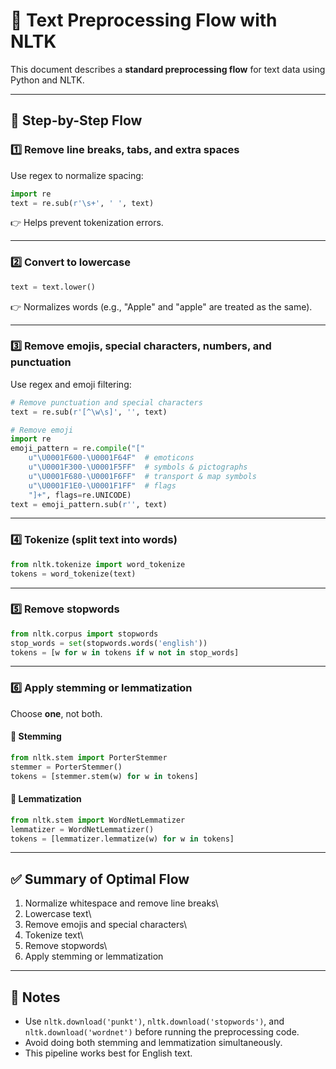 # 🧹 Text Preprocessing Flow with NLTK

This document describes a **standard preprocessing flow** for text data
using Python and NLTK.

------------------------------------------------------------------------

## 🔄 Step-by-Step Flow

### 1️⃣ Remove line breaks, tabs, and extra spaces

Use regex to normalize spacing:

``` python
import re
text = re.sub(r'\s+', ' ', text)
```

👉 Helps prevent tokenization errors.

------------------------------------------------------------------------

### 2️⃣ Convert to lowercase

``` python
text = text.lower()
```

👉 Normalizes words (e.g., "Apple" and "apple" are treated as the same).

------------------------------------------------------------------------

### 3️⃣ Remove emojis, special characters, numbers, and punctuation

Use regex and emoji filtering:

``` python
# Remove punctuation and special characters
text = re.sub(r'[^\w\s]', '', text)

# Remove emoji
import re
emoji_pattern = re.compile("["
    u"\U0001F600-\U0001F64F"  # emoticons
    u"\U0001F300-\U0001F5FF"  # symbols & pictographs
    u"\U0001F680-\U0001F6FF"  # transport & map symbols
    u"\U0001F1E0-\U0001F1FF"  # flags
    "]+", flags=re.UNICODE)
text = emoji_pattern.sub(r'', text)
```

------------------------------------------------------------------------

### 4️⃣ Tokenize (split text into words)

``` python
from nltk.tokenize import word_tokenize
tokens = word_tokenize(text)
```

------------------------------------------------------------------------

### 5️⃣ Remove stopwords

``` python
from nltk.corpus import stopwords
stop_words = set(stopwords.words('english'))
tokens = [w for w in tokens if w not in stop_words]
```

------------------------------------------------------------------------

### 6️⃣ Apply stemming or lemmatization

Choose **one**, not both.

#### 🔹 Stemming

``` python
from nltk.stem import PorterStemmer
stemmer = PorterStemmer()
tokens = [stemmer.stem(w) for w in tokens]
```

#### 🔹 Lemmatization

``` python
from nltk.stem import WordNetLemmatizer
lemmatizer = WordNetLemmatizer()
tokens = [lemmatizer.lemmatize(w) for w in tokens]
```

------------------------------------------------------------------------

## ✅ Summary of Optimal Flow

1.  Normalize whitespace and remove line breaks\
2.  Lowercase text\
3.  Remove emojis and special characters\
4.  Tokenize text\
5.  Remove stopwords\
6.  Apply stemming or lemmatization

------------------------------------------------------------------------

## 📘 Notes

-   Use `nltk.download('punkt')`, `nltk.download('stopwords')`, and
    `nltk.download('wordnet')` before running the preprocessing code.
-   Avoid doing both stemming and lemmatization simultaneously.
-   This pipeline works best for English text.

